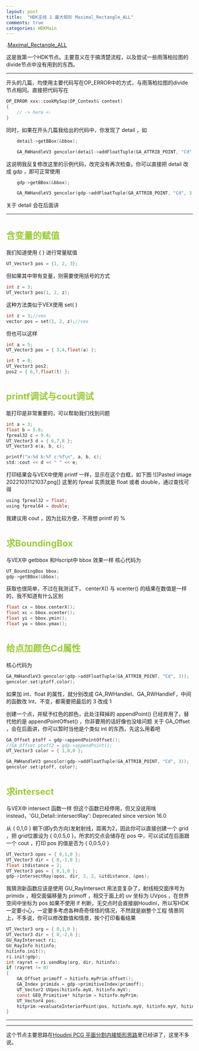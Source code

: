 ```yaml
---
layout: post
title:  "HDK主线 1 最大矩形 Maximal_Rectangle_ALL"
comments: true
categories: HDKMain
---
```


.[Maximal_Rectangle_ALL](https://www.bilibili.com/video/BV1WY4y1Y7DG)

这是我第一个HDK节点。主要意义在于搞清楚流程，以及尝试一些雨落柏拉图的divide节点中没有用到的东西。

---

开头的几篇，均使用主要代码写在OP_ERROR中的方式，与雨落柏拉图的divide节点相同。直接把代码写在
```c
OP_ERROR xxx::cookMySop(OP_Context& context)
{
	// -> here <-
}
```
同时，如果在开头几篇我给出的代码中，你发现了 detail ，如
```c
	detail->getBBox(&bbox);

	GA_RWHandleV3 gencolor(detail->addFloatTuple(GA_ATTRIB_POINT, "Cd", 3));
```
这说明我反复修改这里的示例代码，改完没有再次检查。你可以直接把 detail 改成 gdp ，即可正常使用
```c
	gdp->getBBox(&bbox);

	GA_RWHandleV3 gencolor(gdp->addFloatTuple(GA_ATTRIB_POINT, "Cd", 3));
```
关于 detail 会在后面讲

---

# <font size=5 color = YellowGreen>含变量的赋值</font>

我们知道使用 { } 进行常量赋值
```c
UT_Vector3 pos = {1, 2, 3};
```
但如果其中带有变量，则需要使用括号的方式
```c
int z = 3;
UT_Vector3 pos(1, 2, z);
```
这种方法类似于VEX使用 set( )
```c
int z = 3;//vex
vector pos = set(1, 2, z);//vex
```
但也可以这样
```c
int a = 5;
UT_Vector3 pos = { 3,4,float(a) };

int t = 8;
UT_Vector3 pos2;
pos2 = { 6,7,float(t) };
```

# <font size=5 color = YellowGreen>printf调试与cout调试</font>
能打印是非常重要的，可以帮助我们找到问题
```c
int a = 3;
float b = 5.6;
fpreal32 c = 9.4;
UT_Vector3 d = { 6,7,8 };
UT_Vector3 e(a, b, c);

printf("a:%d b:%f c:%f\n", a, b, c);
std::cout << d << " " << e;
```
打印结果会与VEX中使用 printf 一样，显示在这个白框，如下图
![[Pasted image 20221031121037.png]]
这里的 fpreal 实质就是 float 或者 double，通过查找可得
```c
using fpreal32 = float;
using fpreal64 = double;
```
我建议用 cout ，因为比较方便，不用想 printf 的 %

# <font size=5 color = YellowGreen>求BoundingBox</font>
与VEX中 getbbox 和Hscript中 bbox 效果一样
核心代码为
```c
UT_BoundingBox bbox;
gdp->getBBox(&bbox);
```
获取也很简单，不过在我测试下， centerX() 与 xcenter() 的结果在数值是一样的，我不知道有什么区别
```c
float cx = bbox.centerX();
float xc = bbox.xcenter();
float yi = bbox.ymin();
float ya = bbox.ymax();
```

# <font size=5 color = YellowGreen>给点加颜色Cd属性</font>
核心代码为
```c
GA_RWHandleV3 gencolor(gdp->addFloatTuple(GA_ATTRIB_POINT, "Cd", 3));
gencolor.set(ptoff,color);
```

如果加 int、float 的属性，就分别改成 GA_RWHandleI、GA_RWHandleF，中间的函数改 Int、不变，都需要把最后的 3 改成 1

创建一个点，并赋予红色的颜色，此处注释掉的 appendPoint() 已经弃用了，替代他的是 appendPointOffset() ，你非要用的话好像也没啥问题
关于 GA_Offset ，会在后面讲，你可以暂时当他是个类似 int 的东西，先这么用着吧
```c
GA_Offset ptoff = gdp->appendPointOffset();
//GA_Offset ptoff2 = gdp->appendPoint();
UT_Vector3 color = { 1,0,0 };

GA_RWHandleV3 gencolor(gdp->addFloatTuple(GA_ATTRIB_POINT, "Cd", 3));
gencolor.set(ptoff, color);
```

# <font size=5 color = YellowGreen>求intersect</font>
与VEX中 intersect 函数一样
但这个函数已经停用，但又没说用啥instead，'GU_Detail::intersectRay': Deprecated since version 16.0

从 { 0,1,0 } 朝下(即y负方向)发射射线，距离为2，因此你可以直接创建一个 grid ，把 grid位置设为 { 0,0.5,0 }，所求的交点会储存在 pos 中，可以试试在后面跟一个 cout ，打印 pos 的值是否为 { 0,0.5,0 }
```c
UT_Vector3 opos = { 0,1,0 };
UT_Vector3 dir = { 0,-1,0 };
float itdistance = 2;
UT_Vector3 pos = { 0,1,0 };
gdp->intersectRay(opos, dir, 2, 2, &itdistance, &pos);
```

我猜测新函数应该是使用 GU_RayIntersect
用法变复杂了，射线相交面序号为 primidx ，相交面偏移量为 primoff ，相交于面上的 uv 坐标为 UVpos  ，在世界空间中坐标为 pos
如果不使用 if 判断，无交点时会直接崩Houdini，所以写HDK一定要小心，一定要多考虑各种奇奇怪怪的情况，不然就是崩整个工程
情景同上，不多说，你可以修改数值和情景，挨个打印看看结果
```c
UT_Vector3 org = { 0,1,0 };
UT_Vector3 dir = { 0,-2,0 };
GU_RayIntersect ri;
GU_RayInfo hitinfo;
hitinfo.init();
ri.init(gdp);
int rayret = ri.sendRay(org, dir, hitinfo);
if (rayret != 0)
{
	GA_Offset primoff = hitinfo.myPrim.offset();
	GA_Index primidx = gdp->primitiveIndex(primoff);
	UT_Vector2 UVpos(hitinfo.myU, hitinfo.myV);
	const GEO_Primitive* hitprim = hitinfo.myPrim;
	UT_Vector4 pos;
	hitprim->evaluateInteriorPoint(pos, hitinfo.myU, hitinfo.myV, hitinfo.myW);
}
```

---
---
这个节点主要思路在[Houdini PCG 平面分割内接矩形思路](https://www.bilibili.com/video/BV1UQ4y1m7z5)里已经讲了，这里不多说。